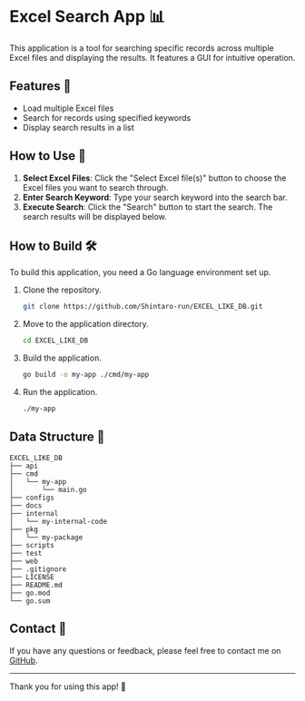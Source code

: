 # Excel Search App 📊

This application is a tool for searching specific records across multiple Excel files and displaying the results. It features a GUI for intuitive operation.

## Features 🚀

- Load multiple Excel files
- Search for records using specified keywords
- Display search results in a list

## How to Use 📝

1. **Select Excel Files**: Click the "Select Excel file(s)" button to choose the Excel files you want to search through.
2. **Enter Search Keyword**: Type your search keyword into the search bar.
3. **Execute Search**: Click the "Search" button to start the search. The search results will be displayed below.

## How to Build 🛠️

To build this application, you need a Go language environment set up.

1. Clone the repository.
   ```sh
   git clone https://github.com/Shintaro-run/EXCEL_LIKE_DB.git
   ```
2. Move to the application directory.
   ```sh
   cd EXCEL_LIKE_DB
    ```
3. Build the application.
   ```sh
   go build -o my-app ./cmd/my-app
   ```
4. Run the application.
   ```sh
   ./my-app
   ```

## Data Structure 📖
  ```
EXCEL_LIKE_DB
├── api
├── cmd
│   └── my-app
│       └── main.go
├── configs
├── docs
├── internal
│   └── my-internal-code
├── pkg
│   └── my-package
├── scripts
├── test
├── web
├── .gitignore
├── LICENSE
├── README.md
├── go.mod
└── go.sum
  ```


## Contact 📩

If you have any questions or feedback, please feel free to contact me on [GitHub](https://github.com/Shintaro-run).



---
Thank you for using this app! 🌟


